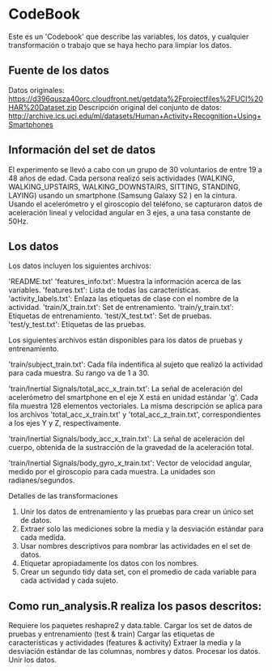 # CodeBook
Este es un 'Codebook' que describe las variables, los datos, y cualquier transformación o trabajo que se haya hecho para limpiar los datos.

## Fuente de los datos

Datos originales: https://d396qusza40orc.cloudfront.net/getdata%2Fprojectfiles%2FUCI%20HAR%20Dataset.zip
Descripción original del conjunto de datos: http://archive.ics.uci.edu/ml/datasets/Human+Activity+Recognition+Using+Smartphones

## Información del set de datos

El experimento se llevó a cabo con un grupo de 30 voluntarios de entre 19 a 48 años de edad. Cada persona realizó seis actividades (WALKING, WALKING_UPSTAIRS, WALKING_DOWNSTAIRS, SITTING, STANDING, LAYING) usando un smartphone (Samsung Galaxy S2 ) en la cintura. Usando el acelerómetro y el giroscopio del teléfono, se capturaron datos de aceleración lineal y velocidad angular en 3 ejes, a una tasa constante de 50Hz.

## Los datos

Los datos incluyen los siguientes archivos:

'README.txt'
'features_info.txt': Muestra la información acerca de las variables.
'features.txt': Lista de todas las características.
'activity_labels.txt': Enlaza las etiquetas de clase con el nombre de la actividad.
'train/X_train.txt': Set de entrenamiento.
'train/y_train.txt': Etiquetas de entrenamiento.
'test/X_test.txt': Set de pruebas.
'test/y_test.txt': Etiquetas de las pruebas.

Los siguientes archivos están disponibles para los datos de pruebas y entrenamiento.

'train/subject_train.txt': Cada fila indentifica al sujeto que realizó la actividad para cada muestra. Su rango va de 1 a 30.

'train/Inertial Signals/total_acc_x_train.txt': La señal de aceleración del acelerómetro del smartphone en el eje X está en unidad estándar 'g'. Cada fila muestra 128 elementos vectoriales. La misma descripción se aplica para los archivos 'total_acc_x_train.txt' y 'total_acc_z_train.txt', correspondientes a los ejes Y y Z, respectivamente.

'train/Inertial Signals/body_acc_x_train.txt': La señal de aceleración del cuerpo, obtenida de la sustracción de la gravedad de la aceleración total.

'train/Inertial Signals/body_gyro_x_train.txt': Vector de velocidad angular, medido por el giroscopio para cada muestra. La unidades son radianes/segundos.

Detalles de las transformaciones

1) Unir los datos de entrenamiento y las pruebas para crear un único set de datos.
2) Extraer solo las mediciones sobre la media y la desviación estándar para cada medida.
3) Usar nombres descriptivos para nombrar las actividades en el set de datos.
4) Etiquetar apropiadamente los datos con los nombres.
5) Crear un segundo tidy data set, con el promedio de cada variable para cada actividad y cada sujeto.

## Como run_analysis.R realiza los pasos descritos:

Requiere los paquetes reshapre2 y data.table.
Cargar los set de datos de pruebas y entrenamiento (test & train)
Cargar las etiquetas de características y actividades (features & activity)
Extraer la media y la desviación estándar de las columnas, nombres y datos.
Procesar los datos.
Unir los datos.
